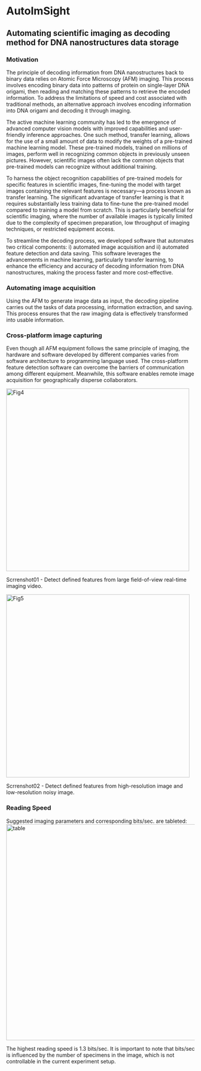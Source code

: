 # AutoImSight

## Automating scientific imaging as decoding method for DNA nanostructures data storage 

### Motivation 

The principle of decoding information from DNA nanostructures back to binary data relies on Atomic Force Microscopy (AFM) imaging. This process involves encoding binary data into patterns of protein on single-layer DNA origami, then reading and matching these patterns to retrieve the encoded information. To address the limitations of speed and cost associated with traditional methods, an alternative approach involves encoding information into DNA origami and decoding it through imaging. 

The active machine learning community has led to the emergence of advanced computer vision models with improved capabilities and user-friendly inference approaches. One such method, transfer learning, allows for the use of a small amount of data to modify the weights of a pre-trained machine learning model. These pre-trained models, trained on millions of images, perform well in recognizing common objects in previously unseen pictures. However, scientific images often lack the common objects that pre-trained models can recognize without additional training. 

To harness the object recognition capabilities of pre-trained models for specific features in scientific images, fine-tuning the model with target images containing the relevant features is necessary—a process known as transfer learning. The significant advantage of transfer learning is that it requires substantially less training data to fine-tune the pre-trained model compared to training a model from scratch. This is particularly beneficial for scientific imaging, where the number of available images is typically limited due to the complexity of specimen preparation, low throughput of imaging techniques, or restricted equipment access. 

To streamline the decoding process, we developed software that automates two critical components: i) automated image acquisition and ii) automated feature detection and data saving. This software leverages the advancements in machine learning, particularly transfer learning, to enhance the efficiency and accuracy of decoding information from DNA nanostructures, making the process faster and more cost-effective. 

### Automating image acquisition 

Using the AFM to generate image data as input, the decoding pipeline carries out the tasks of data processing, information extraction, and saving. This process ensures that the raw imaging data is effectively transformed into usable information. 

 

### Cross-platform image capturing  

Even though all AFM equipment follows the same principle of imaging, the hardware and software developed by different companies varies from software architecture to programming language used. The cross-platform feature detection software can overcome the barriers of communication among different equipment. Meanwhile, this software enables remote image acquisition for geographically disperse collaborators.  


<img width="489" alt="Fig4" src="https://github.com/user-attachments/assets/27d2c718-8c5d-4d5b-9436-9bf168aa3887">

Scrrenshot01 - Detect defined features from large field-of-view real-time imaging video.  

<img width="490" alt="Fig5" src="https://github.com/user-attachments/assets/6eade0ff-9417-4f68-a79e-edbf793c57fc">

Scrrenshot02 - Detect defined features from high-resolution image and low-resolution noisy image. 



### Reading Speed

Suggested imaging parameters and corresponding bits/sec. are tableted:  
<img width="578" alt="table" src="https://github.com/user-attachments/assets/92b20a80-6ce2-4c25-960d-3bb52d3d63c5">


The highest reading speed is 1.3 bits/sec. It is important to note that bits/sec is influenced by the number of specimens in the image, which is not controllable in the current experiment setup. 
